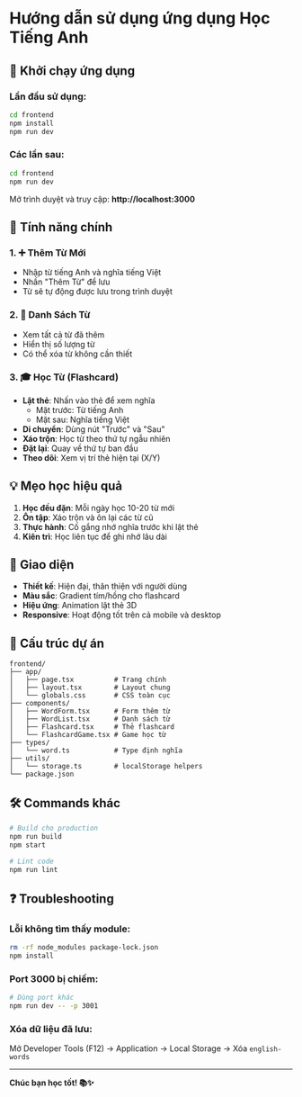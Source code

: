 # Hướng dẫn sử dụng ứng dụng Học Tiếng Anh

## 🚀 Khởi chạy ứng dụng

### Lần đầu sử dụng:

```bash
cd frontend
npm install
npm run dev
```

### Các lần sau:

```bash
cd frontend
npm run dev
```

Mở trình duyệt và truy cập: **http://localhost:3000**

## 📖 Tính năng chính

### 1. ➕ Thêm Từ Mới

- Nhập từ tiếng Anh và nghĩa tiếng Việt
- Nhấn "Thêm Từ" để lưu
- Từ sẽ tự động được lưu trong trình duyệt

### 2. 📝 Danh Sách Từ

- Xem tất cả từ đã thêm
- Hiển thị số lượng từ
- Có thể xóa từ không cần thiết

### 3. 🎓 Học Từ (Flashcard)

- **Lật thẻ**: Nhấn vào thẻ để xem nghĩa
  - Mặt trước: Từ tiếng Anh
  - Mặt sau: Nghĩa tiếng Việt
- **Di chuyển**: Dùng nút "Trước" và "Sau"
- **Xáo trộn**: Học từ theo thứ tự ngẫu nhiên
- **Đặt lại**: Quay về thứ tự ban đầu
- **Theo dõi**: Xem vị trí thẻ hiện tại (X/Y)

## 💡 Mẹo học hiệu quả

1. **Học đều đặn**: Mỗi ngày học 10-20 từ mới
2. **Ôn tập**: Xáo trộn và ôn lại các từ cũ
3. **Thực hành**: Cố gắng nhớ nghĩa trước khi lật thẻ
4. **Kiên trì**: Học liên tục để ghi nhớ lâu dài

## 🎨 Giao diện

- **Thiết kế**: Hiện đại, thân thiện với người dùng
- **Màu sắc**: Gradient tím/hồng cho flashcard
- **Hiệu ứng**: Animation lật thẻ 3D
- **Responsive**: Hoạt động tốt trên cả mobile và desktop

## 📂 Cấu trúc dự án

```
frontend/
├── app/
│   ├── page.tsx          # Trang chính
│   ├── layout.tsx        # Layout chung
│   └── globals.css       # CSS toàn cục
├── components/
│   ├── WordForm.tsx      # Form thêm từ
│   ├── WordList.tsx      # Danh sách từ
│   ├── Flashcard.tsx     # Thẻ flashcard
│   └── FlashcardGame.tsx # Game học từ
├── types/
│   └── word.ts           # Type định nghĩa
├── utils/
│   └── storage.ts        # localStorage helpers
└── package.json
```

## 🛠️ Commands khác

```bash
# Build cho production
npm run build
npm start

# Lint code
npm run lint
```

## ❓ Troubleshooting

### Lỗi không tìm thấy module:

```bash
rm -rf node_modules package-lock.json
npm install
```

### Port 3000 bị chiếm:

```bash
# Dùng port khác
npm run dev -- -p 3001
```

### Xóa dữ liệu đã lưu:

Mở Developer Tools (F12) → Application → Local Storage → Xóa `english-words`

---

**Chúc bạn học tốt! 📚✨**
